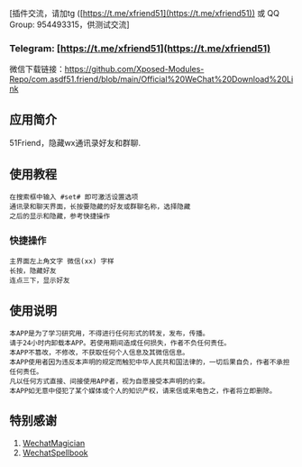 [插件交流，请加tg ([https://t.me/xfriend51](https://t.me/xfriend51)) 或 QQ Group: 954493315，供测试交流]  

### Telegram: [https://t.me/xfriend51](https://t.me/xfriend51)

微信下载链接：https://github.com/Xposed-Modules-Repo/com.asdf51.friend/blob/main/Official%20WeChat%20Download%20Link

## 应用简介

51Friend，隐藏wx通讯录好友和群聊. 

## 使用教程 
    在搜索框中输入 #set# 即可激活设置选项
    通讯录和聊天界面，长按要隐藏的好友或群聊名称，选择隐藏
    之后的显示和隐藏，参考快捷操作

### 快捷操作
    主界面左上角文字 微信(xx) 字样 
    长按，隐藏好友
    连点三下，显示好友

## 使用说明
    本APP是为了学习研究用，不得进行任何形式的转发，发布，传播。
    请于24小时内卸载本APP。若使用期间造成任何损失，作者不负任何责任。
    本APP不篡改，不修改，不获取任何个人信息及其微信信息。
    本APP使用者因为违反本声明的规定而触犯中华人民共和国法律的，一切后果自负，作者不承担任何责任。
    凡以任何方式直接、间接使用APP者，视为自愿接受本声明的约束。
    本APP如无意中侵犯了某个媒体或个人的知识产权，请来信或来电告之，作者将立即删除。

## 特别感谢
1. [WechatMagician](https://github.com/Gh0u1L5/WechatMagician)
2. [WechatSpellbook](https://github.com/Gh0u1L5/WechatSpellbook) 
